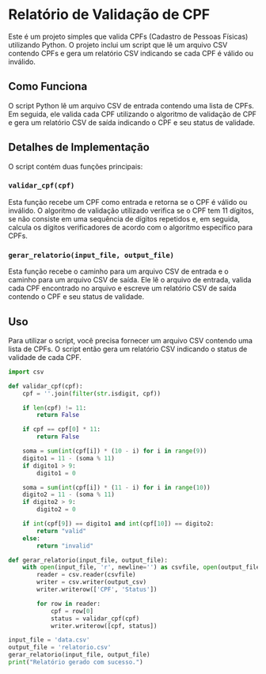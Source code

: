 # Relatório de Validação de CPF

Este é um projeto simples que valida CPFs (Cadastro de Pessoas Físicas) utilizando Python. O projeto inclui um script que lê um arquivo CSV contendo CPFs e gera um relatório CSV indicando se cada CPF é válido ou inválido.

## Como Funciona

O script Python lê um arquivo CSV de entrada contendo uma lista de CPFs. Em seguida, ele valida cada CPF utilizando o algoritmo de validação de CPF e gera um relatório CSV de saída indicando o CPF e seu status de validade.

## Detalhes de Implementação

O script contém duas funções principais:

### `validar_cpf(cpf)`

Esta função recebe um CPF como entrada e retorna se o CPF é válido ou inválido. O algoritmo de validação utilizado verifica se o CPF tem 11 dígitos, se não consiste em uma sequência de dígitos repetidos e, em seguida, calcula os dígitos verificadores de acordo com o algoritmo específico para CPFs.

### `gerar_relatorio(input_file, output_file)`

Esta função recebe o caminho para um arquivo CSV de entrada e o caminho para um arquivo CSV de saída. Ele lê o arquivo de entrada, valida cada CPF encontrado no arquivo e escreve um relatório CSV de saída contendo o CPF e seu status de validade.

## Uso

Para utilizar o script, você precisa fornecer um arquivo CSV contendo uma lista de CPFs. O script então gera um relatório CSV indicando o status de validade de cada CPF.

```python
import csv

def validar_cpf(cpf):
    cpf = ''.join(filter(str.isdigit, cpf))

    if len(cpf) != 11:
        return False

    if cpf == cpf[0] * 11:
        return False

    soma = sum(int(cpf[i]) * (10 - i) for i in range(9))
    digito1 = 11 - (soma % 11)
    if digito1 > 9:
        digito1 = 0

    soma = sum(int(cpf[i]) * (11 - i) for i in range(10))
    digito2 = 11 - (soma % 11)
    if digito2 > 9:
        digito2 = 0

    if int(cpf[9]) == digito1 and int(cpf[10]) == digito2:
        return "valid"
    else:
        return "invalid"

def gerar_relatorio(input_file, output_file):
    with open(input_file, 'r', newline='') as csvfile, open(output_file, 'w', newline='') as output_csv:
        reader = csv.reader(csvfile)
        writer = csv.writer(output_csv)
        writer.writerow(['CPF', 'Status']) 

        for row in reader:
            cpf = row[0]  
            status = validar_cpf(cpf)
            writer.writerow([cpf, status])

input_file = 'data.csv'
output_file = 'relatorio.csv'
gerar_relatorio(input_file, output_file)
print("Relatório gerado com sucesso.")

